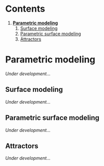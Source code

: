 # Contents
1. [**Parametric modeling**](#parametric-modeling)
    1. [Surface modeling](#surface-modeling)
    2. [Parametric surface modeling](#parametric-surface-modeling)
    3. [Attractors](#attractors)

# Parametric modeling
*Under development...*

## Surface modeling
*Under development...*

## Parametric surface modeling
*Under development...*

## Attractors
*Under development...*
